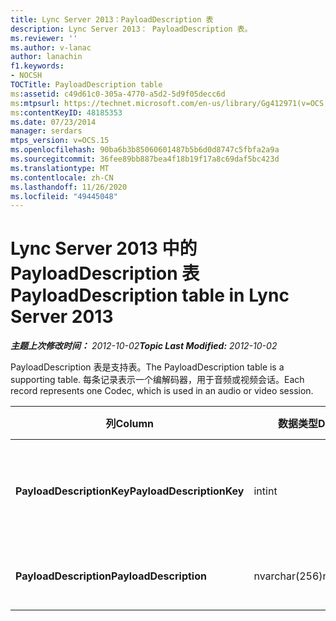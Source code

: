 ```yaml
---
title: Lync Server 2013：PayloadDescription 表
description: Lync Server 2013： PayloadDescription 表。
ms.reviewer: ''
ms.author: v-lanac
author: lanachin
f1.keywords:
- NOCSH
TOCTitle: PayloadDescription table
ms:assetid: c49d61c0-305a-4770-a5d2-5d9f05decc6d
ms:mtpsurl: https://technet.microsoft.com/en-us/library/Gg412971(v=OCS.15)
ms:contentKeyID: 48185353
ms.date: 07/23/2014
manager: serdars
mtps_version: v=OCS.15
ms.openlocfilehash: 90ba6b3b85060601487b5b6d0d8747c5fbfa2a9a
ms.sourcegitcommit: 36fee89bb887bea4f18b19f17a8c69daf5bc423d
ms.translationtype: MT
ms.contentlocale: zh-CN
ms.lasthandoff: 11/26/2020
ms.locfileid: "49445048"
---
```

# <a name="payloaddescription-table-in-lync-server-2013"></a><span data-ttu-id="94487-103">Lync Server 2013 中的 PayloadDescription 表</span><span class="sxs-lookup"><span data-stu-id="94487-103">PayloadDescription table in Lync Server 2013</span></span>

<div data-xmlns="http://www.w3.org/1999/xhtml">

<div class="topic" data-xmlns="http://www.w3.org/1999/xhtml" data-msxsl="urn:schemas-microsoft-com:xslt" data-cs="https://msdn.microsoft.com/">

<div data-asp="https://msdn2.microsoft.com/asp">



</div>

<div id="mainSection">

<div id="mainBody"><span data-ttu-id="94487-104">

<span> </span></span><span class="sxs-lookup"><span data-stu-id="94487-104">

<span> </span></span></span>

<span data-ttu-id="94487-105">_**主题上次修改时间：** 2012-10-02_</span><span class="sxs-lookup"><span data-stu-id="94487-105">_**Topic Last Modified:** 2012-10-02_</span></span>

<span data-ttu-id="94487-106">PayloadDescription 表是支持表。</span><span class="sxs-lookup"><span data-stu-id="94487-106">The PayloadDescription table is a supporting table.</span></span> <span data-ttu-id="94487-107">每条记录表示一个编解码器，用于音频或视频会话。</span><span class="sxs-lookup"><span data-stu-id="94487-107">Each record represents one Codec, which is used in an audio or video session.</span></span>


<table>
<colgroup>
<col style="width: 25%" />
<col style="width: 25%" />
<col style="width: 25%" />
<col style="width: 25%" />
</colgroup>
<thead>
<tr class="header">
<th><span data-ttu-id="94487-108"><strong>列</strong></span><span class="sxs-lookup"><span data-stu-id="94487-108"><strong>Column</strong></span></span></th>
<th><span data-ttu-id="94487-109"><strong>数据类型</strong></span><span class="sxs-lookup"><span data-stu-id="94487-109"><strong>Data Type</strong></span></span></th>
<th><span data-ttu-id="94487-110"><strong>键/索引</strong></span><span class="sxs-lookup"><span data-stu-id="94487-110"><strong>Key/Index</strong></span></span></th>
<th><span data-ttu-id="94487-111"><strong>Details</strong></span><span class="sxs-lookup"><span data-stu-id="94487-111"><strong>Details</strong></span></span></th>
</tr>
</thead>
<tbody>
<tr class="odd">
<td><p><span data-ttu-id="94487-112"><strong>PayloadDescriptionKey</strong></span><span class="sxs-lookup"><span data-stu-id="94487-112"><strong>PayloadDescriptionKey</strong></span></span></p></td>
<td><p><span data-ttu-id="94487-113">int</span><span class="sxs-lookup"><span data-stu-id="94487-113">int</span></span></p></td>
<td><p><span data-ttu-id="94487-114">Primary</span><span class="sxs-lookup"><span data-stu-id="94487-114">Primary</span></span></p></td>
<td><p><span data-ttu-id="94487-115">标识编解码器的唯一号码。</span><span class="sxs-lookup"><span data-stu-id="94487-115">Unique number identifying the Codec.</span></span></p></td>
</tr>
<tr class="even">
<td><p><span data-ttu-id="94487-116"><strong>PayloadDescription</strong></span><span class="sxs-lookup"><span data-stu-id="94487-116"><strong>PayloadDescription</strong></span></span></p></td>
<td><p><span data-ttu-id="94487-117">nvarchar(256)</span><span class="sxs-lookup"><span data-stu-id="94487-117">nvarchar(256)</span></span></p></td>
<td><p><span data-ttu-id="94487-118">唯一</span><span class="sxs-lookup"><span data-stu-id="94487-118">Unique</span></span></p></td>
<td><p><span data-ttu-id="94487-119">编解码器名称。</span><span class="sxs-lookup"><span data-stu-id="94487-119">Codec name.</span></span></p></td>
</tr>
</tbody>
</table><span data-ttu-id="94487-120">


</div>

<span> </span>

</div>

</div>

</span><span class="sxs-lookup"><span data-stu-id="94487-120">


</div>

<span> </span>

</div>

</div>

</span></span></div>

